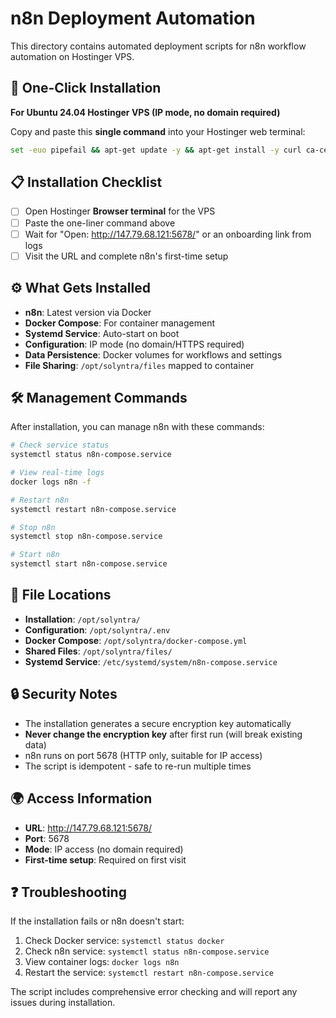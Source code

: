 # n8n Deployment Automation

This directory contains automated deployment scripts for n8n workflow automation on Hostinger VPS.

## 🚀 One-Click Installation

**For Ubuntu 24.04 Hostinger VPS (IP mode, no domain required)**

Copy and paste this **single command** into your Hostinger web terminal:

```bash
set -euo pipefail && apt-get update -y && apt-get install -y curl ca-certificates && mkdir -p /opt/solyntra && cd /opt/solyntra && curl -fsSL https://get.docker.com | sh && apt-get install -y docker-compose-plugin && bash -lc 'REPO_RAW="https://raw.githubusercontent.com/askpostpilot/lumora-web/copilot/fix-e8cc18c5-a02a-4878-b6cb-13e2d6efd8fd"; mkdir -p /opt/solyntra && curl -fsSL "$REPO_RAW/deploy/n8n/install_n8n.sh" -o /root/install_n8n.sh && chmod +x /root/install_n8n.sh && /root/install_n8n.sh'
```

## 📋 Installation Checklist

- [ ] Open Hostinger **Browser terminal** for the VPS
- [ ] Paste the one-liner command above
- [ ] Wait for "Open: http://147.79.68.121:5678/" or an onboarding link from logs
- [ ] Visit the URL and complete n8n's first-time setup

## ⚙️ What Gets Installed

- **n8n**: Latest version via Docker
- **Docker Compose**: For container management
- **Systemd Service**: Auto-start on boot
- **Configuration**: IP mode (no domain/HTTPS required)
- **Data Persistence**: Docker volumes for workflows and settings
- **File Sharing**: `/opt/solyntra/files` mapped to container

## 🛠️ Management Commands

After installation, you can manage n8n with these commands:

```bash
# Check service status
systemctl status n8n-compose.service

# View real-time logs
docker logs n8n -f

# Restart n8n
systemctl restart n8n-compose.service

# Stop n8n
systemctl stop n8n-compose.service

# Start n8n
systemctl start n8n-compose.service
```

## 📁 File Locations

- **Installation**: `/opt/solyntra/`
- **Configuration**: `/opt/solyntra/.env`
- **Docker Compose**: `/opt/solyntra/docker-compose.yml`
- **Shared Files**: `/opt/solyntra/files/`
- **Systemd Service**: `/etc/systemd/system/n8n-compose.service`

## 🔒 Security Notes

- The installation generates a secure encryption key automatically
- **Never change the encryption key** after first run (will break existing data)
- n8n runs on port 5678 (HTTP only, suitable for IP access)
- The script is idempotent - safe to re-run multiple times

## 🌍 Access Information

- **URL**: http://147.79.68.121:5678/
- **Port**: 5678
- **Mode**: IP access (no domain required)
- **First-time setup**: Required on first visit

## ❓ Troubleshooting

If the installation fails or n8n doesn't start:

1. Check Docker service: `systemctl status docker`
2. Check n8n service: `systemctl status n8n-compose.service`
3. View container logs: `docker logs n8n`
4. Restart the service: `systemctl restart n8n-compose.service`

The script includes comprehensive error checking and will report any issues during installation.